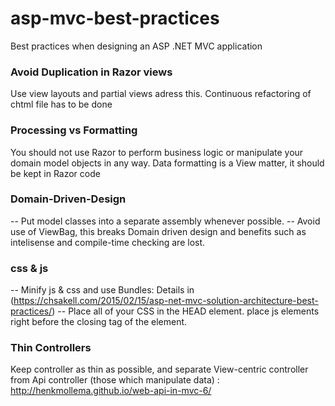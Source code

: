 # asp-mvc-best-practices
Best practices when designing an ASP .NET MVC application


### Avoid Duplication in Razor views

Use view layouts and partial views adress this. Continuous refactoring of chtml file has to be done

### Processing vs Formatting 

You should not use Razor to perform business logic or manipulate your domain model objects in any way. 
Data formatting is a View matter, it should be kept in Razor code

### Domain-Driven-Design

-- Put model classes into a separate assembly whenever possible.
-- Avoid use of ViewBag, this breaks Domain driven design and benefits such as intelisense and compile-time checking are lost.

### css & js
-- Minify js & css and use Bundles:
Details in (https://chsakell.com/2015/02/15/asp-net-mvc-solution-architecture-best-practices/)
-- Place all of your CSS in the HEAD element. place js elements right before the closing tag of the <body> element.

### Thin Controllers
Keep controller as thin as possible, and separate View-centric controller from Api controller (those which manipulate data) :  http://henkmollema.github.io/web-api-in-mvc-6/


